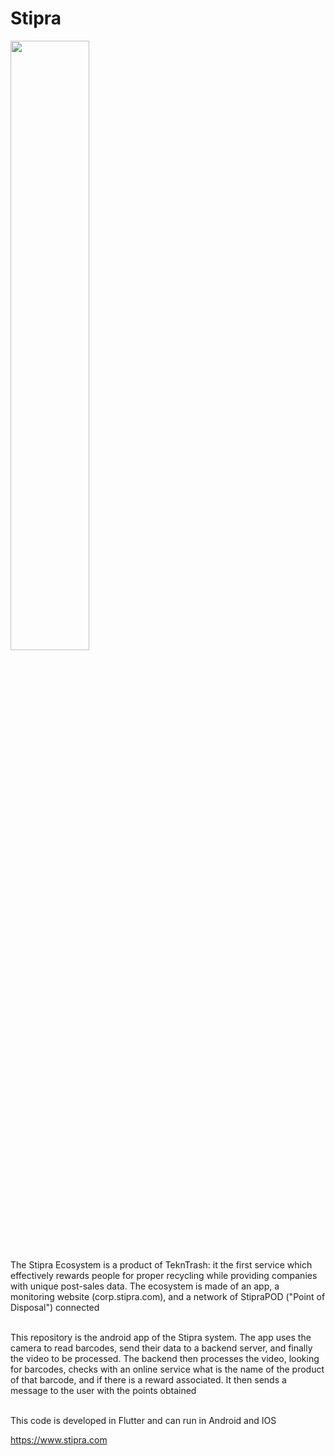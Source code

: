 # Stipra
<img src="https://www.stipra.com/images/iphone-mockup.png" width="50%">
<div align="left">
The Stipra Ecosystem is a product of TeknTrash: it the first service which effectively rewards people for proper recycling while providing companies with unique post-sales data. The ecosystem is made of an app, a monitoring website (corp.stipra.com), and a network of StipraPOD ("Point of Disposal") connected<br><br>

This repository is the android app of the Stipra system. The app uses the camera to read barcodes, send their data to a backend server, and finally the video to be processed. The backend then processes the video, looking for barcodes, checks with an online service what is the name of the product of that barcode, and if there is a reward associated. It then sends a message to the user with the points obtained<br><br>

This code is developed in Flutter and can run in Android and IOS
  
https://www.stipra.com
<div>
